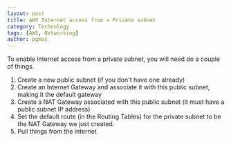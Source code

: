 ```yaml
---
layout: post
title: AWS Internet access from a Private subnet
category: Technology
tags: [AWS, Networking]
author: pgmac
---
```

To enable internet access from a private subnet, you will need do a couple of things.

1. Create a new public subnet (if you don't have one already)
1. Create an Internet Gateway and associate it with this public subnet, making it the default gateway
1. Create a NAT Gateway associated with this public subnet (it must have a public subnet IP address)
1. Set the default route (in the Routing Tables) for the private subnet to be the NAT Gateway we just created.
1. Pull things from the internet
